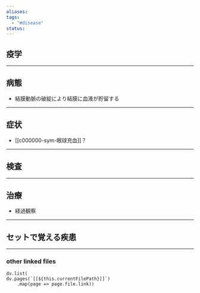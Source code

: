 ```yaml
---
aliases: 
tags:
  - "#disease"
status:
---
```

## 疫学
---
## 病態
- 結膜動脈の破綻により結膜に血液が貯留する
---
## 症状
- [[c000000-sym-眼球充血]]？
---
## 検査
---
## 治療
- 経過観察
---
## セットで覚える疾患
---
### other linked files
```dataviewjs
dv.list(
dv.pages(`[[${this.currentFilePath}]]`)
	.map(page => page.file.link))
```